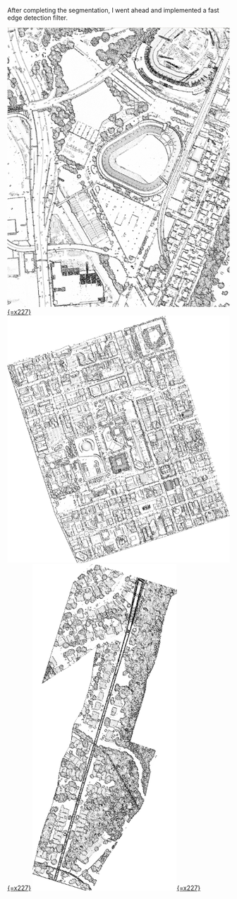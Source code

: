 After completing the segmentation, I went ahead and implemented a fast edge detection filter.

[![](/uploads/2011/12/stadium_edges.png "stadium_edges"){=x227}](/uploads/2011/12/stadium_edges.png)
[![](/uploads/2011/12/toronto_edges.png "toronto_edges"){=x227}](/uploads/2011/12/toronto_edges.png)
[![](/uploads/2011/12/gray1_edges.png "gray1_edges"){=x227}](/uploads/2011/12/gray1_edges.png)
